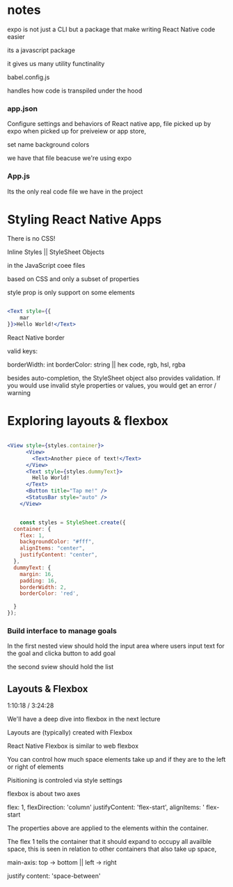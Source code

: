 # notes


expo is not just a CLI but a package that make writing React Native code easier

its a javascript package

it gives us many utility functinality

babel.config.js

handles how code is transpiled under the hood

### app.json


Configure settings and behaviors of React native app, file picked up by expo when picked up for preiveiew or app store,


set name
background colors


we have that file beacuse we're using expo


### App.js

Its the only real code file we have in the project 



# Styling React Native Apps


There is no CSS!

Inline Styles || StyleSheet Objects

in the JavaScript coee files

based on CSS and only a subset of properties

style prop is only support on some elements


```jsx

<Text style={{
    mar
}}>Hello World!</Text>

```


React Native border

valid keys:

borderWidth: int
borderColor: string || hex code, rgb, hsl, rgba

besides auto-completion, the StyleSheet object also provides validation.
If you would use invalid style properties or values, you would get an error / warning


# Exploring layouts & flexbox

```jsx

<View style={styles.container}>
      <View>
        <Text>Another piece of text!</Text>
      </View>
      <Text style={styles.dummyText}>
        Hello World!
      </Text>
      <Button title="Tap me!" />
      <StatusBar style="auto" />
    </View>


    const styles = StyleSheet.create({
  container: {
    flex: 1,
    backgroundColor: "#fff",
    alignItems: "center",
    justifyContent: "center",
  },
  dummyText: {
    margin: 16,
    padding: 16,
    borderWidth: 2,
    borderColor: 'red',
    
  }
});
```



### Build interface to manage goals

In the first nested view should hold the input area where users input text for the goal
and clicka button to add goal

the second sview should hold the list 



## Layouts & Flexbox

1:10:18 / 3:24:28

We'll have a deep dive into flexbox in the next lecture


Layouts are (typically) created with Flexbox

React Native Flexbox is similar to web flexbox


You can control  how much space elements take up and if they are to the left or right of elements

Pisitioning is controled via style settings



flexbox is about two axes

flex: 1,
flexDirection: 'column'
justifyContent: 'flex-start',
alignItems: ' flex-start


The properties above are applied to the elements within the container.

The flex 1 tells the container that it should expand to occupy all availble space, this is seen in relation to other containers that also take up space,

main-axis: top -> bottom || left -> right

justify content: 'space-between'